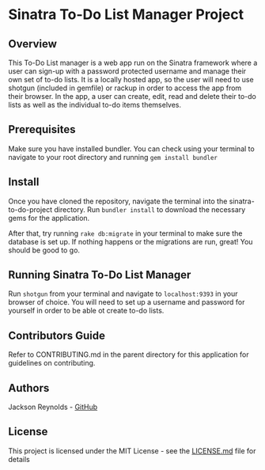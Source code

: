 # Sinatra To-Do List Manager Project

## Overview

This To-Do List manager is a web app run on the Sinatra framework where a user can sign-up with a password protected username and manage their own set of to-do lists. It is a locally hosted app, so the user will need to use shotgun (included in gemfile) or rackup in order to access the app from their browser. In the app, a user can create, edit, read and delete their to-do lists as well as the individual to-do items themselves. 

## Prerequisites

Make sure you have installed bundler. You can check using your terminal to navigate to your root directory and running `gem install bundler`

## Install

Once you have cloned the repository, navigate the terminal into the sinatra-to-do-project directory. Run `bundler install` to download the necessary gems for the application.

After that, try running `rake db:migrate` in your terminal to make sure the database is set up. If nothing happens or the migrations are run, great! You should be good to go.
 
## Running Sinatra To-Do List Manager

Run `shotgun` from your terminal and navigate to `localhost:9393` in your browser of choice. You will need to set up a username and password for yourself in order to be able ot create to-do lists.

## Contributors Guide

Refer to CONTRIBUTING.md in the parent directory for this application for guidelines on contributing.

## Authors

Jackson Reynolds - [GitHub](https://github.com/JacksonReynolds)

## License

This project is licensed under the MIT License - see the [LICENSE.md](LICENSE.md) file for details